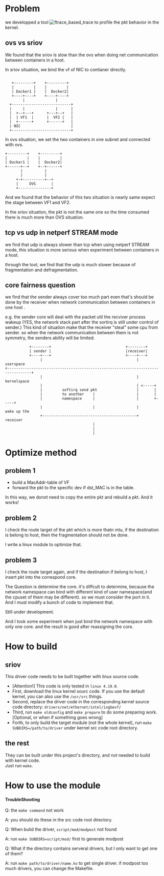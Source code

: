 # Problem 

we developped a tool ![ftrace_based_trace](https://gitlab.com/plehdeen/ftrace_baesd_trace) to profile the pkt behavior in the kernel.

## ovs vs sriov

We found that the sriov is slow than the ovs when doing net communication between containers in a host.

In sriov situation, we bind the vf of NIC to contianer directly.


```

   +---------+    +---------+
   |         |    |         |
   | Docker1 |    |  Docker2|
   +----+----+    +----+----+
        |              |
  +---------------------------+
  |     |              |      |
  |  +--+---+      +---+--+   |
  |  | VF1  |      |  VF2 |   |
  |  +------+      +------+   |
  | NIC                       |
  +---------------------------+

```

In ovs situation, we set the two containers in one subnet and connected with ovs.

```
+---------+    +---------+
|         |    |         |
| Docker1 |    |  Docker2|
+------+--+    +--+------+
       |          |
       |          |
     +-+----------+--+
     |     OVS       |
     +---------------+

```

And we found that the behavior of this two situation is nearly same expect the stage between VF1 and VF2. 

In the sriov situation, the pkt is not the same one so the time consumed there is much more than OVS situation.


## tcp vs udp in netperf STREAM mode

we find that udp is always slower than tcp when using netperf STREAM mode, this situation is more serious when experiment between 
containers in a host.

through the tool, we find that the udp is much slower because of fragmentation and defragmentation.

## core fairness question

we find that the sender always cover too much part even that's should be done by the receiver when network communication between 
containers in one host .

e.g. the sender core will deal with the packet util the recviver process wakeup (YES, the network stack part after the sortirq is 
still under control of sender.) This kind of situation make that the receiver "steal" some cpu from sender. so when the network
communication between them is not symmetry, the senders ability will be limited.

```
           +--------+                                  +--------+
           | sender |                                  |receiver|
           +----+---+                                  +----+---+
                |                                           |            userspace
+---------------------------------------------------------------------------------+
                |                                           |            kernelspace
                |                                           | <-----+
                |         softirq send pkt                  |       |
                |         to another    |                   |       |
                |         namespace     |                   |       +-----+
                |                       |                   |         wake up the
                +-------------------------------------------+         receiver
                                        |
                                        |
                                        |

```

# Optimize method

## problem 1 

- build a MacAddr-table of VF
- forward the pkt to the specific dev if dst_MAC is in the table.

In this way, we donot need to copy the entire pkt and rebuild a pkt. And it works!

## problem 2 

I check the route target of the pkt which is more thatn mtu, if the destination is belong to host, then 
the fragmentation should not be done. 

I write a linux module to optimize that.

## problem 3

I check the route target again, and if the destination if belong to host, I insert pkt into the correspond core.

The Question is 
determine the core. it's diffcult to determine,  because the network namespace can bind with different kind of 
user namespace(and the cpuset of them may be different). so we must consider the port in it. And I must modify 
a bunch of code to implement that.

Still under development. 

And I took some experiment when just bind the network namespace with only one core. and the result is good after 
reassigning the core.

# How to build

## sriov
This driver code needs to be built together with linux source code.  
- [Attention!] This code is only tested in `linux 4.19.0`.  
- First, download[](https://www.kernel.org/) the linux kernel sourc code. If you use the default kernel, you can also use the `/usr/src` things.  
- Second, replace the driver code in the corresponding kernel source code directory: `drivers/net/ethernet/intel/ixgbevf/`
- Third, run `make oldconfig` and `make prepare` to do some preparing work. [Optional, or when if something goes wrong]  
- Forth, to only build the target module (not the whole kernel), run `make SUBDIRS=/path/to/driver` under kernel src code root directory.  

## the rest
They can be built under this project's directory, and not needed to build with kernel code.  
Just run `make`.

# How to use the module


#### TroubleShooting

Q: the `make command` not work

A: you should do these in the src code root directory.

Q: When bulid the driver, `script/mod/modpost` not found

A: run `make SUBDIRS=script/mod/` first to generate modpost

Q: What if the directory contains serveral drivers, but I only want to get one of them?

A: run `make path/to/driver/name.ko` to get single driver. if modpost too much drivers, you can change the Makefile.

